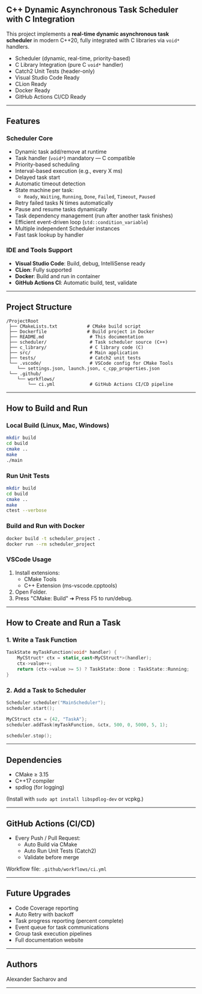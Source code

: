 C++ Dynamic Asynchronous Task Scheduler with C Integration
---

This project implements a **real-time dynamic asynchronous task scheduler** in modern C++20, fully integrated with C libraries via `void*` handlers.

* Scheduler (dynamic, real-time, priority-based)  
* C Library Integration (pure C `void*` handler)  
* Catch2 Unit Tests (header-only)  
* Visual Studio Code Ready  
* CLion Ready  
* Docker Ready  
* GitHub Actions CI/CD Ready

---

## Features

### Scheduler Core

- Dynamic task add/remove at runtime
- Task handler (`void*`) mandatory — C compatible
- Priority-based scheduling
- Interval-based execution (e.g., every X ms)
- Delayed task start
- Automatic timeout detection
- State machine per task:
  - `Ready`, `Waiting`, `Running`, `Done`, `Failed`, `Timeout`, `Paused`
- Retry failed tasks N times automatically
- Pause and resume tasks dynamically
- Task dependency management (run after another task finishes)
- Efficient event-driven loop (`std::condition_variable`)
- Multiple independent Scheduler instances
- Fast task lookup by handler

### IDE and Tools Support

- **Visual Studio Code**: Build, debug, IntelliSense ready
- **CLion**: Fully supported
- **Docker**: Build and run in container
- **GitHub Actions CI**: Automatic build, test, validate

---

## Project Structure

```plaintext
/ProjectRoot
 ├── CMakeLists.txt           # CMake build script
 ├── Dockerfile               # Build project in Docker
 ├── README.md                 # This documentation
 ├── scheduler/                # Task scheduler source (C++)
 ├── c_library/                # C library code (C)
 ├── src/                      # Main application
 ├── tests/                    # Catch2 unit tests
 └── .vscode/                  # VSCode config for CMake Tools
    └── settings.json, launch.json, c_cpp_properties.json
 └── .github/
    └── workflows/
        └── ci.yml             # GitHub Actions CI/CD pipeline
```

---

## How to Build and Run

### Local Build (Linux, Mac, Windows)

```bash
mkdir build
cd build
cmake ..
make
./main
```

### Run Unit Tests

```bash
mkdir build
cd build
cmake ..
make
ctest --verbose
```

### Build and Run with Docker

```bash
docker build -t scheduler_project .
docker run --rm scheduler_project
```

### VSCode Usage

1. Install extensions:
   - CMake Tools
   - C++ Extension (ms-vscode.cpptools)
2. Open Folder.
3. Press "CMake: Build" ➔ Press F5 to run/debug.

---

## How to Create and Run a Task

### 1. Write a Task Function

```cpp
TaskState myTaskFunction(void* handler) {
    MyCStruct* ctx = static_cast<MyCStruct*>(handler);
    ctx->value++;
    return (ctx->value >= 5) ? TaskState::Done : TaskState::Running;
}
```

### 2. Add a Task to Scheduler

```cpp
Scheduler scheduler("MainScheduler");
scheduler.start();

MyCStruct ctx = {42, "TaskA"};
scheduler.addTask(myTaskFunction, &ctx, 500, 0, 5000, 5, 1);

scheduler.stop();
```

---

## Dependencies

- CMake ≥ 3.15
- C++17 compiler
- spdlog (for logging)

(Install with `sudo apt install libspdlog-dev` or vcpkg.)

---

## GitHub Actions (CI/CD)

- Every Push / Pull Request:
  - Auto Build via CMake
  - Auto Run Unit Tests (Catch2)
  - Validate before merge

Workflow file: `.github/workflows/ci.yml`

---

## Future Upgrades

- Code Coverage reporting
- Auto Retry with backoff
- Task progress reporting (percent complete)
- Event queue for task communications
- Group task execution pipelines
- Full documentation website

---

## Authors

Alexander Sacharov and 

---
